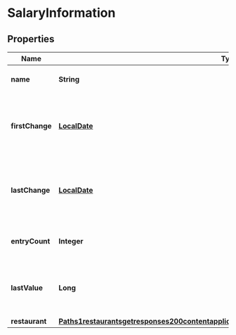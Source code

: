 # SalaryInformation

## Properties
Name | Type | Description | Notes
------------ | ------------- | ------------- | -------------
**name** | **String** | The name of the salary | 
**firstChange** | [**LocalDate**](LocalDate.md) | The date of the first change in the salary level. Or the chonoligical first entry |  [optional]
**lastChange** | [**LocalDate**](LocalDate.md) | The date of the last change in the salary level. Or the chonoligical last entry |  [optional]
**entryCount** | **Integer** | The number of changes for this salary | 
**lastValue** | **Long** | The value of the last and so current valid change |  [optional]
**restaurant** | [**Paths1restaurantsgetresponses200contentapplication1jsonschemaitemsoneOf1propertiesnumber**](Paths1restaurantsgetresponses200contentapplication1jsonschemaitemsoneOf1propertiesnumber.md) |  |  [optional]
